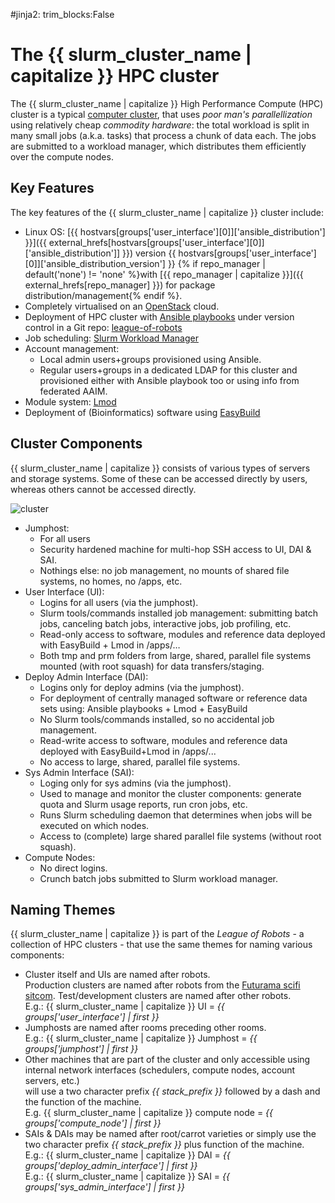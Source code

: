 #jinja2: trim_blocks:False
# The {{ slurm_cluster_name | capitalize }} HPC cluster

The {{ slurm_cluster_name | capitalize }} High Performance Compute (HPC) cluster is a typical [computer cluster](https://en.wikipedia.org/wiki/Computer_cluster),
that uses _poor man's parallellization_ using relatively cheap _commodity hardware_: 
the total workload is split in many small jobs (a.k.a. tasks) that process a chunk of data each. 
The jobs are submitted to a workload manager, which distributes them efficiently over the compute nodes.

## Key Features

The key features of the {{ slurm_cluster_name | capitalize }} cluster include:

 * Linux OS: [{{ hostvars[groups['user_interface'][0]]['ansible_distribution'] }}]({{ external_hrefs[hostvars[groups['user_interface'][0]]['ansible_distribution']] }})
   version {{ hostvars[groups['user_interface'][0]]['ansible_distribution_version'] }}
   {% if repo_manager | default('none') != 'none' %}with [{{ repo_manager | capitalize }}]({{ external_hrefs[repo_manager] }}) for package distribution/management{% endif %}.
 * Completely virtualised on an [OpenStack](https://www.openstack.org/) cloud.
 * Deployment of HPC cluster with [Ansible playbooks](https://docs.ansible.com/ansible/latest/index.html) under version control in a Git repo: [league-of-robots](https://github.com/rug-cit-hpc/league-of-robots)
 * Job scheduling: [Slurm Workload Manager](https://slurm.schedmd.com/)
 * Account management:
    * Local admin users+groups provisioned using Ansible.
    * Regular users+groups in a dedicated LDAP for this cluster and provisioned either with Ansible playbook too or using info from federated AAIM.
 * Module system: [Lmod](https://github.com/TACC/Lmod)
 * Deployment of (Bioinformatics) software using [EasyBuild](https://github.com/easybuilders/easybuild)

## Cluster Components

{{ slurm_cluster_name | capitalize }} consists of various types of servers and storage systems. 
Some of these can be accessed directly by users, whereas others cannot be accessed directly.

![cluster](img/cluster-small.svg)

 * Jumphost:
     * For all users
     * Security hardened machine for multi-hop SSH access to UI, DAI & SAI.
     * Nothings else: no job management, no mounts of shared file systems, no homes, no /apps, etc.
 * User Interface (UI):
     * Logins for all users (via the jumphost).
     * Slurm tools/commands installed job management: submitting batch jobs, canceling batch jobs, interactive jobs, job profiling, etc.
     * Read-only access to software, modules and reference data deployed with EasyBuild + Lmod in /apps/…
     * Both tmp and prm folders from large, shared, parallel file systems mounted (with root squash) for data transfers/staging.
 * Deploy Admin Interface (DAI):
     * Logins only for deploy admins (via the jumphost).
     * For deployment of centrally managed software or reference data sets using:
       Ansible playbooks + Lmod + EasyBuild
     * No Slurm tools/commands installed, so no accidental job management.
     * Read-write access to software, modules and reference data deployed with EasyBuild+Lmod in /apps/...
     * No access to large, shared, parallel file systems.
 * Sys Admin Interface (SAI):
     * Loging only for sys admins (via the jumphost).
     * Used to manage and monitor the cluster components: generate quota and Slurm usage reports, run cron jobs, etc.
     * Runs Slurm scheduling daemon that determines when jobs will be executed on which nodes.
     * Access to (complete) large shared parallel file systems (without root squash).
 * Compute Nodes:
     * No direct logins.
     * Crunch batch jobs submitted to Slurm workload manager.

## Naming Themes

{{ slurm_cluster_name | capitalize }} is part of the _League of Robots_ - a collection of HPC clusters - that use the same themes for naming various components:

 * Cluster itself and UIs are named after robots.  
   Production clusters are named after robots from the [Futurama scifi sitcom](https://futurama.fandom.com/wiki/Category:Robots).
   Test/development clusters are named after other robots.  
   E.g.: {{ slurm_cluster_name | capitalize }} UI = _{{ groups['user_interface'] | first }}_
 * Jumphosts are named after rooms preceding other rooms.  
   E.g.: {{ slurm_cluster_name | capitalize }} Jumphost = _{{ groups['jumphost'] | first }}_
 * Other machines that are part of the cluster and only accessible using internal network interfaces (schedulers, compute nodes, account servers, etc.)  
   will use a two character prefix _{{ stack_prefix }}_ followed by a dash and the function of the machine.  
   E.g. {{ slurm_cluster_name | capitalize }} compute node = _{{ groups['compute_node'] | first }}_
 * SAIs & DAIs may be named after root/carrot varieties or simply use the two character prefix _{{ stack_prefix }}_ plus function of the machine.  
   E.g.: {{ slurm_cluster_name | capitalize }} DAI = _{{ groups['deploy_admin_interface'] | first }}_  
   E.g.: {{ slurm_cluster_name | capitalize }} SAI = _{{ groups['sys_admin_interface'] | first }}_
